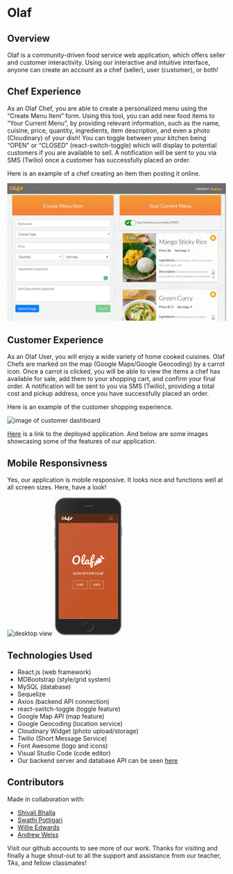 # Olaf

## Overview

Olaf is a community-driven food service web application, which offers seller and customer
interactivity. Using our interactive and intuitive interface, anyone can create an account as a
chef (seller), user (customer), or both! 

## Chef Experience

As an Olaf Chef, you are able to create a personalized menu using the “Create Menu Item” form. Using this tool, you can add new food items to “Your Current Menu”, by providing relevant information, such as the name, cuisine, price, quantity, ingredients, item description, and even a photo (Cloudinary) of your dish! You can toggle between your kitchen being “OPEN” or “CLOSED” (react-switch-toggle) which will display to potential customers if you are available to sell. A notification will be sent to you via SMS (Twilio) once a customer has successfully placed an order. 

Here is an example of a chef creating an item then posting it online.

![image of chef creating item](./public/image/chef.gif)

## Customer Experience

As an Olaf User, you will enjoy a wide variety of home cooked cuisines. Olaf Chefs are marked on the map (Google Maps/Google Geocoding) by a carrot icon. Once a carrot is clicked, you will be able to view the items a chef has available for sale, add them to your shopping cart, and confirm your final order. A notification will be sent to you via SMS (Twilio), providing a total cost and pickup address, once you have successfully placed an order. 

Here is an example of the customer shopping experience.

![image of customer dashboard](./public/image/user.gif)

[Here](https://olafui.herokuapp.com/) is a link to the deployed application. And below are some images showcasing some of the features of our application.

## Mobile Responsivness

Yes, our application is mobile responsive. It looks nice and functions well at all screen sizes. Here, have a look!

![desktop view](./public/image/desktop.gif) ![mobile view](./public/image/mobile.gif)

## Technologies Used

* React.js (web framework)
* MDBootstrap (style/grid system)
* MySQL (database)
* Sequelize
* Axios (backend API connection)
* react-switch-toggle (toggle feature)
* Google Map API (map feature)
* Google Geocoding (location service)
* Cloudinary Widget (photo upload/storage)
* Twilio (Short Message Service)
* Font Awesome (logo and icons)
* Visual Studio Code (code editor)
* Our backend server and database API can be seen [here](https://github.com/SwathiPottigari/OlafAPI)

## Contributors

Made in collaboration with:
* [Shivali Bhalla](https://github.com/sbc1133)
* [Swathi Pottigari](https://github.com/SwathiPottigari)
* [Willie Edwards](https://github.com/WillieEdwards)
* [Andrew Weiss](https://github.com/wandrew8)

Visit our github accounts to see more of our work. Thanks for visiting and finally a huge shout-out to all the support and assistance from our teacher, TAs, and fellow classmates!
